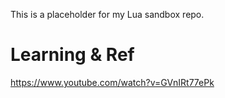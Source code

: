 This is a placeholder for my Lua sandbox repo.

# Learning & Ref
https://www.youtube.com/watch?v=GVnIRt77ePk

